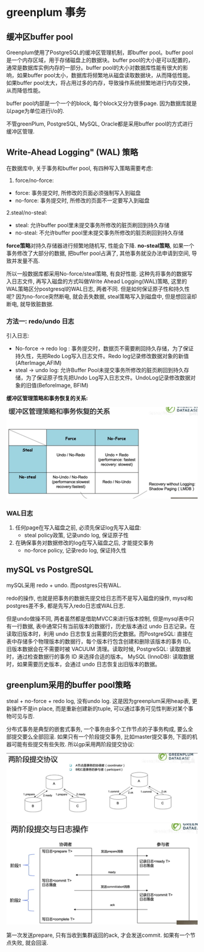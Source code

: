 # greenplum 事务

## 缓冲区buffer pool

Greenplum使用了PostgreSQL的缓冲区管理机制，即buffer pool。buffer pool是一个内存区域，用于存储磁盘上的数据块。buffer pool的大小是可以配置的，通常是数据库实例内存的一部分。buffer pool的大小对数据库性能有很大的影响，如果buffer pool太小，数据库将频繁地从磁盘读取数据块，从而降低性能。如果buffer pool太大，将占用过多的内存，导致操作系统频繁地进行内存交换，从而降低性能。

buffer pool内部是一个一个的block, 每个block又分为很多page. 因为数据库就是以page为单位进行i/o的.

不管greenPlum, PostgreSQL, MySQL, Oracle都是采用buffer pool的方式进行缓冲区管理.

## Write-Ahead Logging" (WAL) 策略

在数据库中, 关于事务和buffer pool, 有四种写入策略需要考虑:

1. force/no-force:

* force: 事务提交时, 所修改的页面必须强制写入到磁盘
* no-force: 事务提交时, 所修改的页面不一定要写入到磁盘

2.steal/no-steal:

* steal:  允许buffer pool里未提交事务所修改的脏页刷回到持久存储
* no-steal: 不允许buffer pool里未提交事务所修改的脏页刷回到持久存储

**force策略**对持久存储器进行频繁地随机写, 性能会下降.
**no-steal策略**, 如果一个事务修改了大部分的数据, 把buffer pool占满了, 其他事务就没办法申请到空间, 导致并发量不高.

所以一般数据库都采用No-force/steal策略, 有良好性能. 这种先将事务的数据写入日志文件, 再写入磁盘的方式叫做Write Ahead Logging(WAL)策略, 这里的WAL策略区分postgresql的WAL日志, 两者不同.
但是如何保证原子性和持久性呢? 因为no-force突然断电, 就会丢失数据, steal策略写入到磁盘中, 但是想回滚却断电, 就导致脏数据.

### 方法一: redo/undo 日志

引入日志:

* No-force -> redo log : 事务提交时，数据页不需要刷回持久存储，为了保证持久性，先把Redo Log写入日志文件。Redo log记录修改数据对象的新值(AfterImage,AFIM)
* steal -> undo log: 允许Buffer Pool未提交事务所修改的脏页刷回到持久存储，为了保证原子性先把Undo Log写入日志文件。UndoLog记录修改数据对象的旧值(Beforelmage, BFIM)

**缓冲区管理策略和事务恢复的关系:**

![93](/Image/database/93.png)

### WAL日志

1. 任何page在写入磁盘之前, 必须先保证log先写入磁盘:
   * steal policy政策, 记录undo log, 保证原子性
2. 在确保事务对数据修改的log在写入磁盘之后, 才能提交事务
    * no-force policy, 记录redo log, 保证持久性

## mySQL vs PostgreSQL

mySQL采用 redo + undo. 而postgres只有WAL.

redo的操作, 也就是把事务的数据先提交给日志而不是写入磁盘的操作, mysql和postgres差不多, 都是先写入redo日志或WAL日志.

但是undo做操不同, 两者虽然都是借助MVCC来进行版本控制, 但是mysql表中只有一行数据, 表中通常只有当前版本的数据行，历史版本通过 undo 日志记录。在读取旧版本时，利用 undo 日志恢复出需要的历史数据。而PostgreSQL: 直接在表中存储多个物理版本的数据行，每个版本行包含创建和删除该版本的事务 ID。旧版本数据会在不需要时被 VACUUM 清理。读取时候, PostgreSQL: 读取数据时，通过检查数据行的事务 ID 来选择合适的版本。
MySQL (InnoDB): 读取数据时，如果需要历史版本，会通过 undo 日志恢复出旧版本的数据。

## greenplum采用的buffer pool策略

steal + no-force + redo log, 没有undo log.
这是因为greenplum采用heap表, 更新操作不是in place, 而是重新创建新的tuple, 可以通过事务可见性判断对某个事物可见与否.

分布式事务是典型的嵌套式事务, 一个事务由多个工作节点的子事务构成, 要么全部提交要么全部回滚. 如果只有一个阶段提交事务, 比如master提交事务, 下面的机器可能有些提交有些失败. 所以gp采用两阶段提交协议:

![94](/Image/database/94.png)
![94](/Image/database/95.png)

第一次发送prepare, 只有当收到集群返回的ack, 才会发送commit. 如果有一个节点失败, 就会回滚.